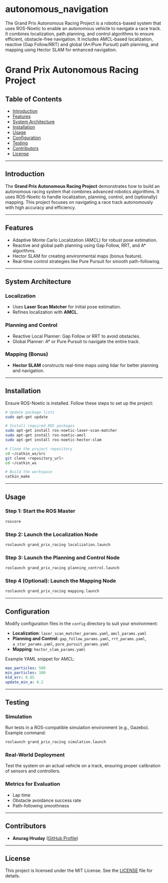 # autonomous_navigation
The Grand Prix Autonomous Racing Project is a robotics-based system that uses ROS-Noetic to enable an autonomous vehicle to navigate a race track. It combines localization, path planning, and control algorithms to ensure efficient, obstacle-free navigation. It includes AMCL-based localization, reactive (Gap Follow/RRT) and global (A*/Pure Pursuit) path planning, and mapping using Hector SLAM for enhanced navigation.

# Grand Prix Autonomous Racing Project

## Table of Contents
- [Introduction](#introduction)
- [Features](#features)
- [System Architecture](#system-architecture)
- [Installation](#installation)
- [Usage](#usage)
- [Configuration](#configuration)
- [Testing](#testing)
- [Contributors](#contributors)
- [License](#license)

---

## Introduction
The **Grand Prix Autonomous Racing Project** demonstrates how to build an autonomous racing system that combines advanced robotics algorithms. It uses ROS-Noetic to handle localization, planning, control, and (optionally) mapping. This project focuses on navigating a race track autonomously with high accuracy and efficiency.

---

## Features
- Adaptive Monte Carlo Localization (AMCL) for robust pose estimation.
- Reactive and global path planning using Gap Follow, RRT, and A* algorithms.
- Hector SLAM for creating environmental maps (bonus feature).
- Real-time control strategies like Pure Pursuit for smooth path-following.

---

## System Architecture
### Localization
- Uses **Laser Scan Matcher** for initial pose estimation.
- Refines localization with **AMCL**.

### Planning and Control
- Reactive Local Planner: Gap Follow or RRT to avoid obstacles.
- Global Planner: A* or Pure Pursuit to navigate the entire track.

### Mapping (Bonus)
- **Hector SLAM** constructs real-time maps using lidar for better planning and navigation.

---

## Installation
Ensure ROS-Noetic is installed. Follow these steps to set up the project:

```bash
# Update package lists
sudo apt-get update

# Install required ROS packages
sudo apt-get install ros-noetic-laser-scan-matcher
sudo apt-get install ros-noetic-amcl
sudo apt-get install ros-noetic-hector-slam

# Clone the project repository
cd ~/catkin_ws/src
git clone <repository_url>
cd ~/catkin_ws

# Build the workspace
catkin_make
```

---

## Usage
### Step 1: Start the ROS Master
```bash
roscore
```

### Step 2: Launch the Localization Node
```bash
roslaunch grand_prix_racing localization.launch
```

### Step 3: Launch the Planning and Control Node
```bash
roslaunch grand_prix_racing planning_control.launch
```

### Step 4 (Optional): Launch the Mapping Node
```bash
roslaunch grand_prix_racing mapping.launch
```

---

## Configuration
Modify configuration files in the `config` directory to suit your environment:

- **Localization**: `laser_scan_matcher_params.yaml`, `amcl_params.yaml`
- **Planning and Control**: `gap_follow_params.yaml`, `rrt_params.yaml`, `a_star_params.yaml`, `pure_pursuit_params.yaml`
- **Mapping**: `hector_slam_params.yaml`

Example YAML snippet for AMCL:
```yaml
max_particles: 500
min_particles: 100
kld_err: 0.05
update_min_a: 0.2
```

---

## Testing
### Simulation
Run tests in a ROS-compatible simulation environment (e.g., Gazebo). Example command:
```bash
roslaunch grand_prix_racing simulation.launch
```

### Real-World Deployment
Test the system on an actual vehicle on a track, ensuring proper calibration of sensors and controllers.

### Metrics for Evaluation
- Lap time
- Obstacle avoidance success rate
- Path-following smoothness

---

## Contributors
- **Anurag Hruday** ([GitHub Profile](https://github.com/anuraghruday))

---

## License
This project is licensed under the MIT License. See the [LICENSE](LICENSE) file for details.
